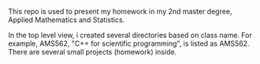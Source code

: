 This repo is used to present my homework in my 2nd master degree, Applied Mathematics and Statistics.

In the top level view, i created several directories based on class name. For example, AMS562, "C++ for scientific programming", is listed as AMS562. There are several small projects (homework) inside.
